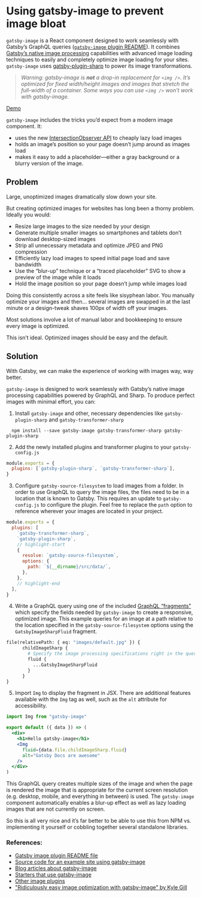 # Using gatsby-image to prevent image bloat

`gatsby-image` is a React component designed to work seamlessly with Gatsby’s GraphQL queries ([`gatsby-image` plugin README](/packages/gatsby-image/)). It combines [Gatsby’s native image processing](https://image-processing.gatsbyjs.org/) capabilities with advanced image loading techniques to easily and completely optimize image loading for your sites. `gatsby-image` uses [gatsby-plugin-sharp](/packages/gatsby-plugin-sharp/) to power its image transformations.

> _Warning: gatsby-image is **not** a drop-in replacement for `<img />`. It’s optimized for fixed width/height images and images that stretch the full-width of a container. Some ways you can use `<img />` won’t work with gatsby-image._

[Demo](https://using-gatsby-image.gatsbyjs.org/)

`gatsby-image` includes the tricks you’d expect from a modern image component. It:

- uses the new [IntersectionObserver API](https://developer.mozilla.org/en-US/docs/Web/API/Intersection_Observer_API) to cheaply lazy load images
- holds an image’s position so your page doesn’t jump around as images load
- makes it easy to add a placeholder—either a gray background or a blurry version of the image.

## Problem

Large, unoptimized images dramatically slow down your site.

But creating optimized images for websites has long been a thorny problem. Ideally you would:

- Resize large images to the size needed by your design
- Generate multiple smaller images so smartphones and tablets don’t download desktop-sized images
- Strip all unnecessary metadata and optimize JPEG and PNG compression
- Efficiently lazy load images to speed initial page load and save bandwidth
- Use the “blur-up” technique or a “traced placeholder” SVG to show a preview of the image while it loads
- Hold the image position so your page doesn’t jump while images load

Doing this consistently across a site feels like sisyphean labor. You manually optimize your images and then… several images are swapped in at the last minute or a design-tweak shaves 100px of width off your images.

Most solutions involve a lot of manual labor and bookkeeping to ensure every image is optimized.

This isn’t ideal. Optimized images should be easy and the default.

## Solution

With Gatsby, we can make the experience of working with images way, way better.

`gatsby-image` is designed to work seamlessly with Gatsby’s native image processing capabilities powered by GraphQL and Sharp. To produce perfect images with minimal effort, you can:

1. Install `gatsby-image` and other, necessary dependencies like `gatsby-plugin-sharp` and `gatsby-transformer-sharp`

```shell
  npm install --save gatsby-image gatsby-transformer-sharp gatsby-plugin-sharp
```

2. Add the newly installed plugins and transformer plugins to your `gatsby-config.js`

```js:title=gatsby-config.js
module.exports = {
  plugins: [`gatsby-plugin-sharp`, `gatsby-transformer-sharp`],
}
```

3. Configure `gatsby-source-filesystem` to load images from a folder. In order to use GraphQL to query the image files, the files need to be in a location that is known to Gatsby. This requires an update to `gatsby-config.js` to configure the plugin. Feel free to replace the `path` option to reference wherever your images are located in your project.

```js:title=gatsby-config.js
module.exports = {
  plugins: [
    `gatsby-transformer-sharp`,
    `gatsby-plugin-sharp`,
    // highlight-start
    {
      resolve: `gatsby-source-filesystem`,
      options: {
        path: `${__dirname}/src/data/`,
      },
    },
    // highlight-end
  ],
}
```

4. Write a GraphQL query using one of the included [GraphQL “fragments”](/packages/gatsby-image/#fragments) which specify the fields needed by `gatsby-image` to create a responsive, optimized image. This example queries for an image at a path relative to the location specified in the `gatsby-source-filesystem` options using the `GatsbyImageSharpFluid` fragment.

```graphql
file(relativePath: { eq: "images/default.jpg" }) {
      childImageSharp {
        # Specify the image processing specifications right in the query.
        fluid {
          ...GatsbyImageSharpFluid
        }
      }
}
```

5. Import `Img` to display the fragment in JSX. There are additional features available with the `Img` tag as well, such as the `alt` attribute for accessibility.

```jsx
import Img from "gatsby-image"

export default ({ data }) => (
  <div>
    <h1>Hello gatsby-image</h1>
    <Img
      fluid={data.file.childImageSharp.fluid}
      alt="Gatsby Docs are awesome"
    />
  </div>
)
```

This GraphQL query creates multiple sizes of the image and when the page is rendered the image that is appropriate for the current screen resolution (e.g. desktop, mobile, and everything in between) is used. The `gatsby-image` component automatically enables a blur-up effect as well as lazy loading images that are not currently on screen.

So this is all very nice and it’s far better to be able to use this from NPM vs. implementing it yourself or cobbling together several standalone libraries.

### References:

- [Gatsby image plugin README file](/packages/gatsby-image/)
- [Source code for an example site using gatsby-image](https://github.com/gatsbyjs/gatsby/tree/master/examples/using-gatsby-image)
- [Blog articles about gatsby-image](/blog/tags/gatsby-image/)
- [Starters that use gatsby-image](/starters/?d=gatsby-image&v=2)
- [Other image plugins](/plugins/?=image)
- ["Ridiculously easy image optimization with gatsby-image" by Kyle Gill](https://medium.com/@kyle.robert.gill/ridiculously-easy-image-optimization-with-gatsby-js-59d48e15db6e)
